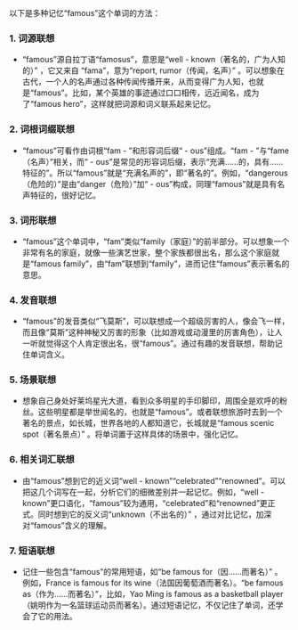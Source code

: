 以下是多种记忆“famous”这个单词的方法：

### 1. 词源联想
 - “famous”源自拉丁语“famosus”，意思是“well - known（著名的，广为人知的）” ，它又来自 “fama”，意为“report, rumor（传闻，名声）” 。可以想象在古代，一个人的名声通过各种传闻传播开来，从而变得广为人知，也就是“famous”。比如，某个英雄的事迹通过口口相传，远近闻名，成为了“famous hero”，这样就把词源和词义联系起来记忆。

### 2. 词根词缀联想
 - “famous”可看作由词根“fam - ”和形容词后缀“ - ous”组成。“fam - ”与“fame（名声）”相关，而“ - ous”是常见的形容词后缀，表示“充满……的，具有……特征的”。所以“famous”就是“充满名声的”，即“著名的”。例如，“dangerous（危险的）”是由“danger（危险）”加“ - ous”构成，同理“famous”就是具有名声特征的，很好记忆。

### 3. 词形联想
 - “famous”这个单词中，“fam”类似“family（家庭）”的前半部分。可以想象一个非常有名的家庭，就像一些演艺世家，整个家族都很出名，那么这个家庭就是“famous family”，由“fam”联想到“family”，进而记住“famous”表示著名的意思。

### 4. 发音联想
 - “famous”的发音类似“飞莫斯”，可以联想成一个超级厉害的人，像会飞一样，而且像“莫斯”这种神秘又厉害的形象（比如游戏或动漫里的厉害角色），让人一听就觉得这个人肯定很出名，很“famous”。通过有趣的发音联想，帮助记住单词含义。

### 5. 场景联想
 - 想象自己身处好莱坞星光大道，看到众多明星的手印脚印，周围全是欢呼的粉丝。这些明星都是举世闻名的，也就是“famous”。或者联想旅游时去到一个著名的景点，如长城，世界各地的人都知道它，长城就是“famous scenic spot（著名景点）” 。将单词置于这样具体的场景中，强化记忆。

### 6. 相关词汇联想
 - 由“famous”想到它的近义词“well - known”“celebrated”“renowned”。可以把这几个词写在一起，分析它们的细微差别并一起记忆。例如，“well - known”更口语化，“famous”较为通用，“celebrated”和“renowned”更正式。同时想到它的反义词“unknown（不出名的）” ，通过对比记忆，加深对“famous”含义的理解。

### 7. 短语联想
 - 记住一些包含“famous”的常用短语，如“be famous for（因……而著名）” 。例如，France is famous for its wine（法国因葡萄酒而著名）。“be famous as（作为……而著名）”，比如，Yao Ming is famous as a basketball player（姚明作为一名篮球运动员而著名）。通过短语记忆，不仅记住了单词，还学会了它的用法。 
